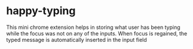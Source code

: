 # happy-typing
This mini chrome extension helps in storing what user has been typing while the focus was not on any of the inputs. When focus is regained, the typed message is automatically inserted in the input field
